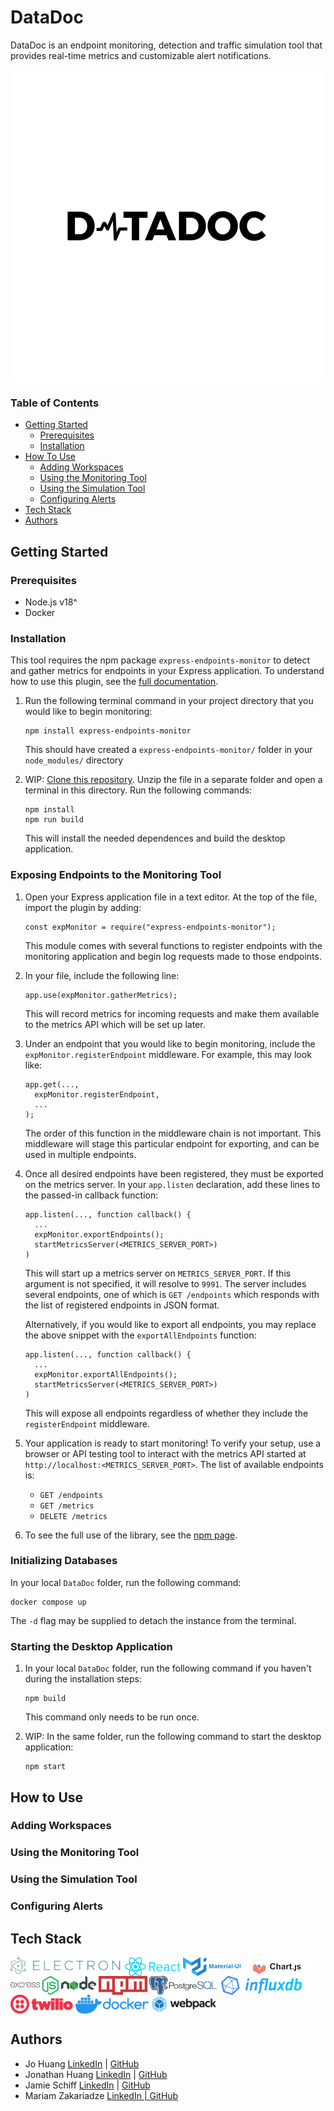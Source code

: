 # DataDoc

DataDoc is an endpoint monitoring, detection and traffic simulation tool that provides real-time metrics and customizable alert notifications.

<img src="./assets/datadoc_logo.png" alt="datadoc-logo" align="center"/>

### Table of Contents
   * [Getting Started](#getting-started)
        * [Prerequisites](#prerequisites)
        * [Installation](#installation)
   * [How To Use](#how-to-use)
        * [Adding Workspaces](#adding-workspaces)
        * [Using the Monitoring Tool](#using-the-monitoring-tool)
        * [Using the Simulation Tool](#using-the-simulation-tool)
        * [Configuring Alerts](#configuring-alerts)
   * [Tech Stack](#tech-stack)
   * [Authors](#authors)

## Getting Started <a name="getting-started"></a>

### Prerequisites <a name="prerequisites"></a>

- Node.js v18^
- Docker

### Installation <a name="installation"></a>

This tool requires the npm package `express-endpoints-monitor` to detect and gather metrics for endpoints in your Express application. To understand how to use this plugin, see the <a href="https://www.npmjs.com/package/express-endpoints-monitor">full documentation</a>.

1. Run the following terminal command in your project directory that you would like to begin monitoring:

    ```
    npm install express-endpoints-monitor
    ```

    This should have created a `express-endpoints-monitor/` folder in your `node_modules/` directory

2. WIP: <a href="https://github.com/oslabs-beta/DataDoc/archive/refs/heads/dev.zip">Clone this repository</a>. Unzip the file in a separate folder and open a terminal in this directory. Run the following commands:

    ```
    npm install
    npm run build
    ```

    This will install the needed dependences and build the desktop application.

### Exposing Endpoints to the Monitoring Tool

1. Open your Express application file in a text editor. At the top of the file, import the plugin by adding:

    ```
    const expMonitor = require("express-endpoints-monitor");
    ```

    This module comes with several functions to register endpoints with the monitoring application and begin log requests made to those endpoints.

2. In your file, include the following line:

    ```
    app.use(expMonitor.gatherMetrics);
    ```

    This will record metrics for incoming requests and make them available to the metrics API which will be set up later.

3. Under an endpoint that you would like to begin monitoring, include the `expMonitor.registerEndpoint` middleware. For example, this may look like:

    ```
    app.get(...,
      expMonitor.registerEndpoint,
      ...
    );
    ```

    The order of this function in the middleware chain is not important. This middleware will stage this particular endpoint for exporting, and can be used in multiple endpoints.

4. Once all desired endpoints have been registered, they must be exported on the metrics server. In your `app.listen` declaration, add these lines to the passed-in callback function:

    ```
    app.listen(..., function callback() {
      ...
      expMonitor.exportEndpoints();
      startMetricsServer(<METRICS_SERVER_PORT>)
    )
    ```

    This will start up a metrics server on `METRICS_SERVER_PORT`. If this argument is not specified, it will resolve to `9991`. The server includes several endpoints, one of which is `GET /endpoints` which responds with the list of registered endpoints in JSON format.

    Alternatively, if you would like to export all endpoints, you may replace the above snippet with the `exportAllEndpoints` function: 
    
      ```
      app.listen(..., function callback() {
        ...
        expMonitor.exportAllEndpoints();
        startMetricsServer(<METRICS_SERVER_PORT>)
      )
      ```

    This will expose all endpoints regardless of whether they include the `registerEndpoint` middleware.

5. Your application is ready to start monitoring! To verify your setup, use a browser or API testing tool to interact with the metrics API started at `http://localhost:<METRICS_SERVER_PORT>`. The list of available endpoints is:

    - `GET /endpoints`
    - `GET /metrics`
    - `DELETE /metrics`

6. To see the full use of the library, see the <a href="https://www.npmjs.com/package/express-endpoints-monitor">npm page</a>.

### Initializing Databases

  In your local `DataDoc` folder, run the following command:

  ```
  docker compose up
  ```

  The `-d` flag may be supplied to detach the instance from the terminal.

### Starting the Desktop Application

1. In your local `DataDoc` folder, run the following command if you haven't during the installation steps:

    ```
    npm build
    ```

    This command only needs to be run once.

2. WIP: In the same folder, run the following command to start the desktop application:

    ```
    npm start
    ```
## How to Use <a name="how-to-use"></a>
    
### Adding Workspaces <a name="adding-workspaces"></a>

### Using the Monitoring Tool <a name="using-the-monitoring-tool"></a>

### Using the Simulation Tool <a name="using-the-simulation-tool"></a>

### Configuring Alerts <a name="configuring-alerts"></a>

## Tech Stack <a name="tech-stack"></a>
<img src="./assets/electron-logo-color.png" alt="Electron" title="Electron" align="center" height="30" />

<img src="./assets/react-logo-color.png" alt="React" title="React" align="center" height="30" />

<img src="./assets/material-ui-logo-color.png" alt="MaterialUI" title="MaterialUI" align="center" height="30" />

<img src="./assets/chartjs-logo-color.png" alt="MaterialUI" title="MaterialUI" align="center" height="30" />

<img src="./assets/express-logo-color.png" alt="Express" title="Express" align="center" height="30" />

<img src="./assets/node-logo-color.png" alt="Node.js" title="Node.js" align="center" height="30" />

<img src="./assets/npm-logo-color.png" alt="npm" title="npm" align="center" height="30" />

<img src="./assets/postgres-logo-color.png" alt="Postgres" title="Postgres" align="center" height="30" />

<img src="./assets/influxdb-logo-color.png" alt="InfluxDB" title="InfluxDB" align="center" height="30" />

<img src="./assets/twilio-logo-color.png" alt="Twilio" title="Twilio" align="center" height="30" />

<img src="./assets/docker-logo-color.png" alt="Docker" title="Docker" align="center" height="30" />

<img src="./assets/webpack-logo-color.png" alt="Webpack" title="Webpack" align="center" height="30" />

## Authors <a name="authors"></a>

- Jo Huang <a href="https://www.linkedin.com/in/johuangx/">LinkedIn</a> | <a href="https://github.com/JH51">GitHub</a>
- Jonathan Huang <a href="https://www.linkedin.com/in/jh5/">LinkedIn</a> | <a href="https://github.com/jochuang">GitHub</a>
- Jamie Schiff <a href="https://www.linkedin.com/in/jamie-schiff/">LinkedIn</a> | <a href="https://github.com/jamieschiff">GitHub</a>
- Mariam Zakariadze <a href="https://www.linkedin.com/in/mariam-zakariadze-701573120/">LinkedIn | <a href="https://github.com/mariamzakariadze">GitHub</a>
